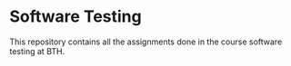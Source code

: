 # Software Testing
 This repository contains all the assignments done in the course software testing at BTH.
